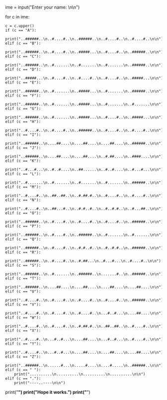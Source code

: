 

ime = input("Enter your name: \n\n")


for c in ime:

    c = c.upper()
    if (c == "A"):
        print("..######..\n..#....#..\n..######..\n..#....#..\n..#....#..\n\n")
    elif (c == "B"):
        print("..######..\n..#....#..\n..#####...\n..#....#..\n..######..\n\n")
    elif (c == "C"):
        print("..######..\n..#.......\n..#.......\n..#.......\n..######..\n\n")
    elif (c == "D"):
        print("..#####...\n..#....#..\n..#....#..\n..#....#..\n..#####...\n\n")
    elif (c == "E"):
        print("..######..\n..#.......\n..#####...\n..#.......\n..######..\n\n")
    elif (c == "F"):
        print("..######..\n..#.......\n..#####...\n..#.......\n..#.......\n\n")
    elif (c == "G"):
        print("..######..\n..#.......\n..#####...\n..#....#..\n..#####...\n\n")
    elif (c == "H"):
        print("..#....#..\n..#....#..\n..######..\n..#....#..\n..#....#..\n\n")
    elif (c == "I"):
        print("..######..\n....##....\n....##....\n....##....\n..######..\n\n")
    elif (c == "J"):
        print("..######..\n....##....\n....##....\n..#.##....\n..####....\n\n")
    elif (c == "K"):
        print("..#...#...\n..#..#....\n..##......\n..#..#....\n..#...#...\n\n")
    elif (c == "L"):
        print("..#.......\n..#.......\n..#.......\n..#.......\n..######..\n\n")
    elif (c == "M"):
        print("..#....#..\n..##..##..\n..#.##.#..\n..#....#..\n..#....#..\n\n")
    elif (c == "N"):
        print("..#....#..\n..##...#..\n..#.#..#..\n..#..#.#..\n..#...##..\n\n")
    elif (c == "O"):
        print("..######..\n..#....#..\n..#....#..\n..#....#..\n..######..\n\n")
    elif (c == "P"):
        print("..######..\n..#....#..\n..######..\n..#.......\n..#.......\n\n")
    elif (c == "Q"):
        print("..######..\n..#....#..\n..#.#..#..\n..#..#.#..\n..######..\n\n")
    elif (c == "R"):
        print("..######..\n..#....#..\n..#.##...\n..#...#...\n..#....#..\n\n")
    elif (c == "S"):
        print("..######..\n..#.......\n..######..\n.......#..\n..######..\n\n")
    elif (c == "T"):
        print("..######..\n....##....\n....##....\n....##....\n....##....\n\n")
    elif (c == "U"):
        print("..#....#..\n..#....#..\n..#....#..\n..#....#..\n..######..\n\n")
    elif (c == "V"):
        print("..#....#..\n..#....#..\n..#....#..\n...#..#...\n....##....\n\n")
    elif (c == "W"):
        print("..#....#..\n..#....#..\n..#.##.#..\n..##..##..\n..#....#..\n\n")
    elif (c == "X"):
        print("..#....#..\n...#..#...\n....##....\n...#..#...\n..#....#..\n\n")
    elif (c == "Y"):
        print("..#....#..\n...#..#...\n....##....\n....##....\n....##....\n\n")
    elif (c == "Z"):
        print("..######..\n......#...\n.....#....\n....#.....\n..######..\n\n")
    elif (c == " "):
        print("..........\n..........\n..........\n..........\n\n")
    elif (c == "."):
        print("----..----\n\n")

print("______________________________________")
print("Hope it works.")
print("______________________________________")

